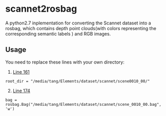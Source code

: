 # scannet2rosbag
A python2.7 inplementation for converting the Scannet dataset into a rosbag, which contains depth point clouds(with colors representing the corresponding semantic labels ) and RGB images.

## Usage
You need to replace these lines with your own directory:

1.  [Line 161](https://github.com/BIT-TYJ/scannet2rosbag/blob/ba38694a8e53d99441d0534d701f992d48d81ce5/to_bag-xyzrgbl-600.py#L161)

```
root_dir = "/media/tang/Elements/dataset/scannet/scene0010_00/"
```
2.  [Line 174](https://github.com/BIT-TYJ/scannet2rosbag/blob/ba38694a8e53d99441d0534d701f992d48d81ce5/to_bag-xyzrgbl-600.py#L174)
```
bag = rosbag.Bag("/media/tang/Elements/dataset/scannet/scene_0010_00.bag", 'w')
```

